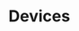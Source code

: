 # Devices


























































































